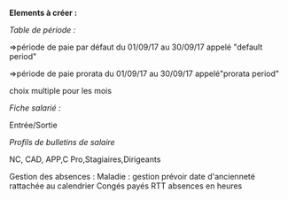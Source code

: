 **Elements à créer :**

_Table de période :_

=>période de paie par défaut du 01/09/17 au 30/09/17 appelé "default period"

=>période de paie prorata du 01/09/17 au 30/09/17 appelé"prorata period"

choix multiple pour les mois

_Fiche salarié :_

Entrée/Sortie

_Profils de bulletins de salaire_

NC, CAD, APP,C Pro,Stagiaires,Dirigeants

Gestion des absences :
Maladie : gestion prévoir date d'ancienneté rattachée au calendrier
Congés payés
RTT
absences en heures
